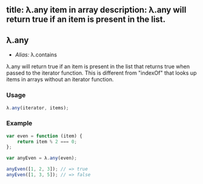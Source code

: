 title: λ.any item in array
description: λ.any will return true if an item is present in the list.
---

## λ.any

- *Alias:* λ.contains

λ.any will return true if an item is present in the list that returns true when passed to the iterator function. This is different from "indexOf" that looks up items in arrays without an iterator function.

### Usage

```js
λ.any(iterator, items);
```

### Example

```js
var even = function (item) {
    return item % 2 === 0;
};

var anyEven = λ.any(even);

anyEven([1, 2, 3]); // => true
anyEven([1, 3, 5]); // => false
```
